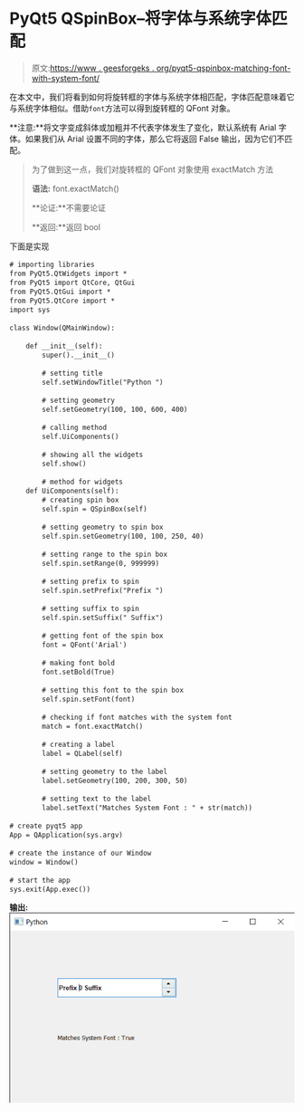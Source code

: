 # PyQt5 QSpinBox–将字体与系统字体匹配

> 原文:[https://www . geesforgeks . org/pyqt5-qspinbox-matching-font-with-system-font/](https://www.geeksforgeeks.org/pyqt5-qspinbox-matching-font-with-the-system-font/)

在本文中，我们将看到如何将旋转框的字体与系统字体相匹配，字体匹配意味着它与系统字体相似。借助`font`方法可以得到旋转框的 QFont 对象。

**注意:**将文字变成斜体或加粗并不代表字体发生了变化，默认系统有 Arial 字体。如果我们从 Arial 设置不同的字体，那么它将返回 False 输出，因为它们不匹配。

> 为了做到这一点，我们对旋转框的 QFont 对象使用 exactMatch 方法
> 
> **语法:** font.exactMatch()
> 
> **论证:**不需要论证
> 
> **返回:**返回 bool

下面是实现

```
# importing libraries
from PyQt5.QtWidgets import * 
from PyQt5 import QtCore, QtGui
from PyQt5.QtGui import * 
from PyQt5.QtCore import * 
import sys

class Window(QMainWindow):

    def __init__(self):
        super().__init__()

        # setting title
        self.setWindowTitle("Python ")

        # setting geometry
        self.setGeometry(100, 100, 600, 400)

        # calling method
        self.UiComponents()

        # showing all the widgets
        self.show()

        # method for widgets
    def UiComponents(self):
        # creating spin box
        self.spin = QSpinBox(self)

        # setting geometry to spin box
        self.spin.setGeometry(100, 100, 250, 40)

        # setting range to the spin box
        self.spin.setRange(0, 999999)

        # setting prefix to spin
        self.spin.setPrefix("Prefix ")

        # setting suffix to spin
        self.spin.setSuffix(" Suffix")

        # getting font of the spin box
        font = QFont('Arial')

        # making font bold
        font.setBold(True)

        # setting this font to the spin box
        self.spin.setFont(font)

        # checking if font matches with the system font
        match = font.exactMatch()

        # creating a label
        label = QLabel(self)

        # setting geometry to the label
        label.setGeometry(100, 200, 300, 50)

        # setting text to the label
        label.setText("Matches System Font : " + str(match))

# create pyqt5 app
App = QApplication(sys.argv)

# create the instance of our Window
window = Window()

# start the app
sys.exit(App.exec())
```

**输出:**
![](img/c0dda169ce14f24ba209e14dd530e832.png)